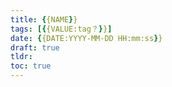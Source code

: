 ```yaml
---
title: {{NAME}}
tags: [{{VALUE:tag？}}]
date: {{DATE:YYYY-MM-DD HH:mm:ss}}
draft: true
tldr: 
toc: true
---
```

